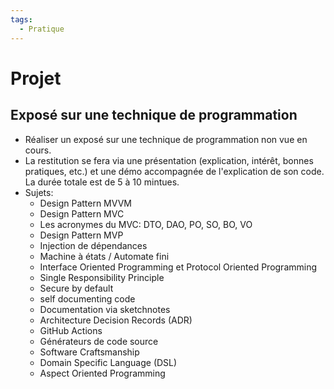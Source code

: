 ```yaml
---
tags:
  - Pratique
---
```


# Projet

## Exposé sur une technique de programmation

- Réaliser un exposé sur une technique de programmation non vue en cours.
- La restitution se fera via une présentation (explication, intérêt, bonnes pratiques, etc.) et une démo accompagnée de l'explication de son code. La durée totale est de 5 à 10 mintues.
- Sujets:
  - Design Pattern MVVM
  - Design Pattern MVC
  - Les acronymes du MVC: DTO, DAO, PO, SO, BO, VO
  - Design Pattern MVP
  - Injection de dépendances
  - Machine à états / Automate fini
  - Interface Oriented Programming et Protocol Oriented Programming
  - Single Responsibility Principle
  - Secure by default
  - self documenting code
  - Documentation via sketchnotes
  - Architecture Decision Records (ADR)
  - GitHub Actions
  - Générateurs de code source
  - Software Craftsmanship
  - Domain Specific Language (DSL)
  - Aspect Oriented Programming

 

